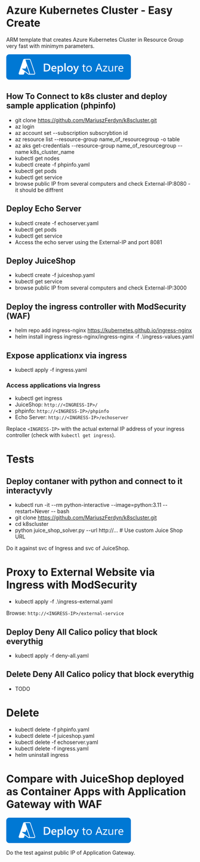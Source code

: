 # Azure Kubernetes Cluster - Easy Create

ARM template that creates Azure Kubernetes Cluster in Resource Group very fast with minimym parameters.


[![Deploy To Azure](https://raw.githubusercontent.com/Azure/azure-quickstart-templates/master/1-CONTRIBUTION-GUIDE/images/deploytoazure.svg?sanitize=true)](https://portal.azure.com/#create/Microsoft.Template/uri/https%3A%2F%2Fraw.githubusercontent.com%2FMariuszFerdyn%2Fk8scluster%2Fmaster%2Fk8s-2.json)



## How To Connect to k8s cluster and deploy sample application (phpinfo)
- git clone https://github.com/MariuszFerdyn/k8scluster.git
- az login
- az account set --subscription subscrybtion id
- az resource list --resource-group name_of_resourcegroup -o table
- az aks get-credentials --resource-group name_of_resourcegroup --name k8s_cluster_name
- kubectl get nodes
- kubectl create -f phpinfo.yaml
- kubectl get pods
- kubectl get service
- browse public IP from several computers and check External-IP:8080 - it should be diffrent

## Deploy Echo Server
- kubectl create -f echoserver.yaml
- kubectl get pods
- kubectl get service
- Access the echo server using the External-IP and port 8081


## Deploy JuiceShop 
- kubectl create -f juiceshop.yaml
- kubectl get service
- browse public IP from several computers and check External-IP:3000


## Deploy the ingress controller with ModSecurity (WAF)
- helm repo add ingress-nginx https://kubernetes.github.io/ingress-nginx
- helm install ingress ingress-nginx/ingress-nginx -f .\ingress-values.yaml


## Expose applicationx via ingress
- kubectl apply -f ingress.yaml

### Access applications via Ingress
- kubectl get ingress
- JuiceShop:   `http://<INGRESS-IP>/`
- phpinfo:     `http://<INGRESS-IP>/phpinfo`
- Echo Server: `http://<INGRESS-IP>/echoserver`

Replace `<INGRESS-IP>` with the actual external IP address of your ingress controller (check with `kubectl get ingress`).

# Tests
## Deploy contaner with python and connect to it interactyvly
- kubectl run -it --rm python-interactive --image=python:3.11 --restart=Never -- bash
- git clone https://github.com/MariuszFerdyn/k8scluster.git
- cd k8scluster
- python juice_shop_solver.py --url http://...   # Use custom Juice Shop URL

Do it against svc of Ingress and svc of JuiceShop.

# Proxy to External Website via Ingress with ModSecurity
- kubectl apply -f .\ingress-external.yaml

Browse: `http://<INGRESS-IP>/external-service`


## Deploy Deny All Calico policy that block everythig
- kubectl apply -f deny-all.yaml

## Delete Deny All Calico policy that block everythig
- TODO



# Delete

- kubectl delete -f phpinfo.yaml
- kubectl delete -f juiceshop.yaml
- kubectl delete -f echoserver.yaml
- kubectl delete -f ingress.yaml
- helm uninstall ingress

# Compare with JuiceShop deployed as Container Apps with Application Gateway with WAF

[![Deploy To Azure](https://raw.githubusercontent.com/Azure/azure-quickstart-templates/master/1-CONTRIBUTION-GUIDE/images/deploytoazure.svg?sanitize=true)](https://portal.azure.com/#create/Microsoft.Template/uri/https%3A%2F%2Fraw.githubusercontent.com%2FMariuszFerdyn%2Fk8scluster%2Fmaster%2FJuiceShopContainerAppsWithWAF%2Fjuiceshop-containerapps-w-waf.json)

Do the test against public IP of Application Gateway.